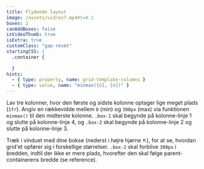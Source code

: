 ```yaml
---
title: Flydende layout
image: /assets/vid/ex7.mp4#t=0.1
boxes: 2
canAddBoxes: false
isVideoThumb: true
isExtra: true
customClass: "gap-reset"
startingCSS: |
  .container {
    
  }
hints:
  - { type: property, name: grid-template-columns }
  - { type: value, name: "minmax([n], [n])" }
---
```


Lav tre kolonner, hvor den første og sidste kolonne optager lige meget plads (<code data-type="value">1fr</code>). Angiv en rækkevidde mellem <code data-type="value">0</code> (min) og <code data-type="value">300px</code> (max) via funktionen <code data-type="value">minmax()</code> til den midterste kolonne. `.box-1` skal begynde på kolonne-linje 1 og slutte på kolonne-linje 4, og `.box-2` skal begynde på kolonne-linje 2 og slutte på kolonne-linje 3.

Træk i vinduet med dine bokse (nederst i højre hjørne <span class="resize">↖</span>), for at se, hvordan grid'et opfører sig i forskellige størrelser. `.box-2` skal forblive <code data-type="value">300px</code> i bredden, indtil der ikke er mere plads, hvorefter den skal følge parent-containerens bredde (se reference).
